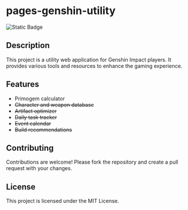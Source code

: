 # pages-genshin-utility
![Static Badge](https://img.shields.io/badge/Genshin%20Utility-0.0.1-green)

## Description

This project is a utility web application for Genshin Impact players. It provides various tools and resources to enhance the gaming experience.

## Features

- Primogem calculator
- ~~Character and weapon database~~
- ~~Artifact optimizer~~
- ~~Daily task tracker~~
- ~~Event calendar~~
- ~~Build recommendations~~

## Contributing

Contributions are welcome! Please fork the repository and create a pull request with your changes.

## License

This project is licensed under the MIT License.